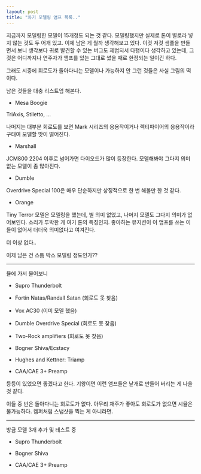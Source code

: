 ```yaml
---
layout: post
title: "차기 모델링 앰프 목록.."
---
```



지금까지 모델링한 모델이 15개정도 되는 것 같다. 모델링했지만 실제로 톤이 별로라 넣지 않는 것도 두 어개 있고. 이제 남은 게 뭘까 생각해보고 있다. 이것 저것 샘플을 만들면서 보니 생각보다 귀로 발견할 수 있는 버그도 제법되서 다행이다 생각하고 있는데, 그것은 어디까지나 연주자가 앰프를 있는 그대로 썼을 때로 한정되는 일이긴 하다.




그래도 시중에 회로도가 돌아다니는 모델이나 가능하지 안 그런 것들은 사실 그림의 떡이다. 




남은 것들을 대충 리스트업 해본다.




- Mesa Boogie




TriAxis, Stiletto, … 




나머지는 대부분 회로도를 보면 Mark 시리즈의 응용작이거나 렉티파이어의 응용작이라 구태여 모델할 맛이 떨어진다.




- Marshall




JCM800 2204 이후로 넘어가면 다이오드가 많이 등장한다. 모델해봐야 그다지 의미 없는 모델이 좀 많아진다.




- Dumble 




Overdrive Special 100은 매우 단순하지만 상징적으로 한 번 해볼만 한 것 같다.




- Orange




Tiny Terror 모델은 모델링을 했는데, 별 의미 없었고, 나머지 모델도 그다지 의미가 없어보인다. 소리가 투박한 게 여기 톤의 특징인지. 좋아하는 뮤지션이 이 앰프를 쓰는 이들이 없어서 더더욱 의미없다고 여겨진다.




더 이상 없다..




이제 남은 건 스톰 박스 모델링 정도인가??

-------------------

뮬에 가서 물어보니




- Supro Thunderbolt

- Fortin Natas/Randall Satan (회로도 못 찾음)

- Vox AC30 (이미 모델 했음)

- Dumble Overdrive Special (회로도 못 찾음)

- Two-Rock amplifiers (회로도 못 찾음)

- Bogner Shiva/Ecstacy

- Hughes and Kettner: Triamp

- CAA/CAE 3+ Preamp




등등이 있었으면 좋겠다고 한다. 기왕이면 이런 앰프들은 낱개로 만들어 버리는 게 나을 것 같다.




이들 중 반은 돌아다니는 회로도가 없다. 아무리 재주가 좋아도 회로도가 없으면 시뮬은 불가능하다. 켐퍼처럼 스냅샷을 찍는 게 아니라면.

---------------------------------------------

방금 모델 3개 추가 및 테스트 중

- Supro Thunderbolt

- Bogner Shiva

- CAA/CAE 3+ Preamp





